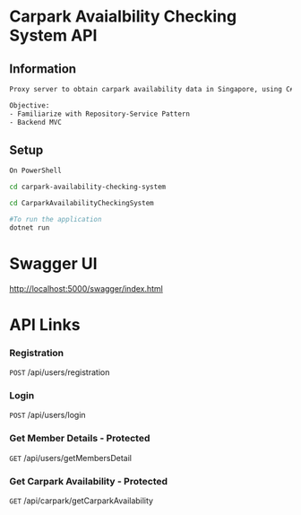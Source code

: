 # Carpark Avaialbility Checking System API 

## Information 

```bash
Proxy server to obtain carpark availability data in Singapore, using C#, ASP.NET Core, Entity Framework (ORM) and MySQL

Objective: 
- Familiarize with Repository-Service Pattern
- Backend MVC 
```
## Setup


```bash
On PowerShell 

cd carpark-availability-checking-system

cd CarparkAvailabilityCheckingSystem

#To run the application 
dotnet run 

```
# Swagger UI 

[http://localhost:5000/swagger/index.html](http://localhost:5000/swagger/index.html)

# API Links

### Registration 
`POST` /api​/users​/registration

### Login 
`POST` /api​/users​/login

### Get Member Details - Protected
`GET` /api​/users​/getMembersDetail

### Get Carpark Availability - Protected
`GET` /api/carpark/getCarparkAvailability

